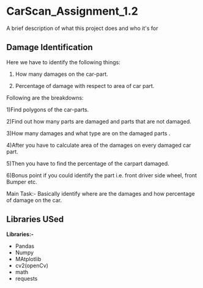 
# CarScan_Assignment_1.2


A brief description of what this project does and who it's for


## Damage Identification
Here we  have to identify the following things:

1) How many damages on the car-part.

2) Percentage of damage with respect to area of car part.


Following are the breakdowns:

1)Find polygons of the car-parts.

2)Find out how many parts are damaged and parts that are not damaged.

3)How many damages and what type are on the damaged parts .

4)After you have to calculate area of the damages on every damaged car part.

5)Then you have to find the percentage of the carpart damaged.

6)Bonus point if you could identify the part i.e. front driver side wheel, front Bumper etc.

Main Task:- Basically identify where are the damages and how percentage of damage on the car.
## Libraries USed 

**Libraries:-** 
- Pandas
- Numpy
- MAtplotlib
- cv2(openCv)
- math
- requests



